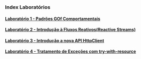 ### Index Laboratórios

#### [Laboratório 1 - Padrões GOf Comportamentais](./src/laboratorio1/)<br/>
#### [Laboratório 2 - Introdução à Fluxos Reativos(Reactive Streams)](./src/laboratorio2/)<br/>
#### [Laboratório 3 - Introdução a nova API HttpClient](./src/laboratorio3/)<br/>
#### [Laboratório 4 - Tratamento de Exceções com try-with-resource](./src/laboratorio4/)<br/>

